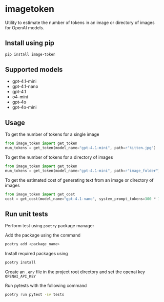 # imagetoken

Utility to estimate the number of tokens in an image or directory of images for OpenAI models.

## Install using pip

```bash
pip install image-token
```

## Supported models

- gpt-4.1-mini
- gpt-4.1-nano
- gpt-4.1
- o4-mini
- gpt-4o
- gpt-4o-mini

## Usage

To get the number of tokens for a single image
```python
from image_token import get_token
num_tokens = get_token(model_name="gpt-4.1-mini", path=r"kitten.jpg")
```

To get the number of tokens for a directory of images
```python
from image_token import get_token
num_tokens = get_token(model_name="gpt-4.1-mini", path=r"image_folder")
```

To get the estimated cost of generating text from an image or directory of images
```python
from image_token import get_cost
cost = get_cost(model_name="gpt-4.1-nano", system_prompt_tokens=300 * 100, approx_output_tokens=100 * 100, path=r"image_folder")
```

## Run unit tests

Perform test using `poetry` package manager

Add the package using the command

```bash
poetry add <package_name>
```
Install required packages using

```bash
poetry install
```

Create an `.env` file in the project root directory and set the openai key `OPENAI_API_KEY`

Run pytests with the following command

```bash
poetry run pytest -sv tests
```